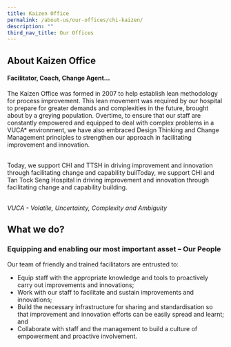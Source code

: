 ```yaml
---
title: Kaizen Office
permalink: /about-us/our-offices/chi-kaizen/
description: ""
third_nav_title: Our Offices
---
```

## About Kaizen Office 
<h4>Facilitator, Coach, Change Agent…</h4>

The Kaizen Office was formed in 2007 to help establish lean methodology for process improvement. This lean movement was required by our hospital to prepare for greater demands and complexities in the future, brought about by a greying population. Overtime, to ensure that our staff are constantly empowered and equipped to deal with complex problems in a VUCA* environment, we have also embraced Design Thinking and Change Management principles to strengthen our approach in facilitating improvement and innovation.<br><br>

Today, we support CHI and TTSH in driving improvement and innovation  through facilitating change and capability builToday, we support CHI and Tan Tock Seng Hospital in driving improvement and innovation through facilitating change and capability building.<br><br>

*VUCA - Volatile, Uncertainty, Complexity and Ambiguity*

<h2>What we do?</h2>

<h3>Equipping and enabling our most important asset – Our People</h3>
Our team of friendly and trained facilitators are entrusted to:<br>

* Equip staff with the appropriate knowledge and tools to proactively carry out improvements and innovations;<br>
* Work with our staff to facilitate and sustain improvements and innovations; <br>
* Build the necessary infrastructure for sharing and standardisation so that improvement and innovation efforts can be easily spread and learnt; and <br>
* Collaborate with staff and the management to build a culture of empowerment and proactive involvement. <br>